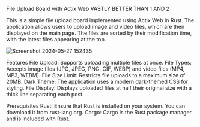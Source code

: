 File Upload Board with Actix Web VASTLY BETTER THAN 1 AND 2

This is a simple file upload board implemented using Actix Web in Rust. The application allows users to upload image and video files, which are then displayed on the main page. The files are sorted by their modification time, with the latest files appearing at the top.



![Screenshot 2024-05-27 152435](https://github.com/ChessLogical/actix/assets/169053333/7069f10e-3bf4-4c07-be5d-482ac3767496)





Features
File Upload: Supports uploading multiple files at once.
File Types: Accepts image files (JPG, JPEG, PNG, GIF, WEBP) and video files (MP4, MP3, WEBM).
File Size Limit: Restricts file uploads to a maximum size of 20MB.
Dark Theme: The application uses a modern dark-themed CSS for styling.
File Display: Displays uploaded files at half their original size with a thick line separating each post.

Prerequisites
Rust: Ensure that Rust is installed on your system. You can download it from rust-lang.org.
Cargo: Cargo is the Rust package manager and is included with Rust.
